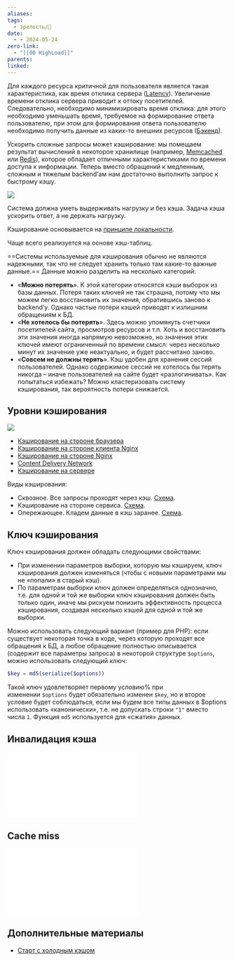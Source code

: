 ```yaml
---
aliases: 
tags:
  - зрелость/🌱
date:
  - - 2024-05-24
zero-link:
  - "[[00 HighLoad]]"
parents: 
linked:
---
```

Для каждого ресурса критичной для пользователя является такая характеристика, как время отклика сервера ([Latency](Latency.md)). Увеличение времени отклика сервера приводит к оттоку посетителей. Следовательно, необходимо минимизировать время отклика: для этого необходимо уменьшать время, требуемое на формирование ответа пользователю, при этом для формирования ответа пользователю необходимо получить данные из каких-то внешних ресурсов ([Бэкенд](Бэкенд.md)).

Ускорить сложные запросы может кэширование: мы помещаем результат вычислений в некоторое хранилище (например, [Memcached](Memcached.md) или [Redis](Redis.md)), которое обладает отличными характеристиками по времени доступа к информации. Теперь вместо обращений к медленным, сложным и тяжелым backend’ам нам достаточно выполнить запрос к быстрому кэшу.

![](Pasted%20image%2020240617184722.png)

Система должна уметь выдерживать нагрузку и без кэша. Задача кэша ускорить ответ, а не держать нагрузку.

Кэширование основывается на [принципе локальности](Принцип%20локальности.md).

Чаще всего реализуется на основе хэш-таблиц.

==Системы используемые для кэширования обычно не являются надежными, так что не следует хранить только там какие-то важные данные.== Данные можно разделить на несколько категорий:
- «**Можно потерять**». К этой категории относятся кэши выборок из базы данных. Потеря таких ключей не так страшна, потому что мы можем легко восстановить их значения, обратившись заново к backend’у. Однако частые потери кэшей приводят к излишним обращениям к БД.
- «**Не хотелось бы потерять**». Здесь можно упомянуть счетчики посетителей сайта, просмотров ресурсов и т.п. Хоть и восстановить эти значения иногда напрямую невозможно, но значения этих ключей имеют ограниченный по времени смысл: через несколько минут их значение уже неактуально, и будет рассчитано заново.
- «**Совсем не должны терять**». Кэш удобен для хранения сессий пользователей. Однако содержимое сессий не хотелось бы терять никогда – иначе пользователей на сайте будет «разлогинивать». Как попытаться избежать? Можно кластеризовать систему кэширования, так вероятность потери снижается.

## Уровни кэширования
![](Pasted%20image%2020240617195054.png)

- [Кэширование на стороне браузера](Кэширование%20на%20стороне%20браузера.md)
- [Кэширование на стороне клиента Nginx](Кэширование%20на%20стороне%20клиента%20Nginx.md)
- [Кэширование на стороне Nginx](Кэширование%20на%20стороне%20Nginx.md)
- [Content Delivery Network](Content%20Delivery%20Network.md)
- [Кэширование на сервере](Кэширование%20на%20сервере.md)

Виды кэширования:
- Сквозное. Все запросы проходят через кэш. [Схема](Pasted%20image%2020240617194731.png).
- Кэширование на стороне сервиса. [Схема](Pasted%20image%2020240617194759.png).
- Опережающее. Кладем данные в кэш заранее. [Схема](Pasted%20image%2020240617194938.png).
## Ключ кэширования
Ключ кэширования должен обладать следующими свойствами:
- При изменении параметров выборки, которую мы кэшируем, ключ кэширования должен изменяться (чтобы с новыми параметрами мы не «попали» в старый кэш).
- По параметрам выборки ключ должен определяться однозначно, т.е. для одной и той же выборки ключ кэширования должен быть только один, иначе мы рискуем понизить эффективность процесса кэширования, создавая несколько кэшей для одной и той же выборки.

Можно использовать следующий вариант (пример для PHP): если существует некоторая точка в коде, через которую проходят все обращения к БД, а любое обращение полностью описывается (содержит все параметры запроса) в некоторой структуре `$options`, можно использовать следующий ключ:

```php
$key = md5(serialize($options))
```

Такой ключ удовлетворяет первому условию% при изменении `$options` будет обязательно изменен `$key`, но и второе условие будет соблюдаться, если мы будем все типы данных в $options использовать «канонически», т.е. не допускать строки `"1"` вместо числа `1`. Функция `md5` используется для «сжатия» данных.

## Инвалидация кэша
![Инвалидация кэша](Инвалидация%20кэша.md)

## Cache miss
![Cache miss](Cache%20miss.md)
## Дополнительные материалы
- [Старт с холодным кэшом](Старт%20с%20холодным%20кэшом.md)